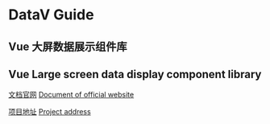 # DataV Guide

## Vue 大屏数据展示组件库

## Vue Large screen data display component library

[文档官网](http://datav.jiaminghi.com/)
[Document of official website](http://datav.jiaminghi.com/)

[项目地址](https://github.com/jiaming743/DataV)
[Project address](https://github.com/jiaming743/DataV)